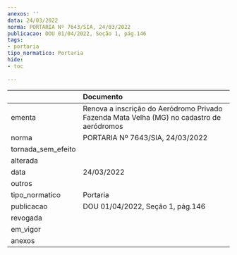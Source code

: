 ```yaml
---
anexos: ''
data: 24/03/2022
norma: PORTARIA Nº 7643/SIA, 24/03/2022
publicacao: DOU 01/04/2022, Seção 1, pág.146
tags:
- portaria
tipo_normatico: Portaria
hide: 
- toc 
 
---
```


|                    | Documento                                                                                 |
|:-------------------|:------------------------------------------------------------------------------------------|
| ementa             | Renova a inscrição do Aeródromo Privado Fazenda Mata Velha (MG) no cadastro de aeródromos |
| norma              | PORTARIA Nº 7643/SIA, 24/03/2022                                                          |
| tornada_sem_efeito |                                                                                           |
| alterada           |                                                                                           |
| data               | 24/03/2022                                                                                |
| outros             |                                                                                           |
| tipo_normatico     | Portaria                                                                                  |
| publicacao         | DOU 01/04/2022, Seção 1, pág.146                                                          |
| revogada           |                                                                                           |
| em_vigor           |                                                                                           |
| anexos             |                                                                                           |